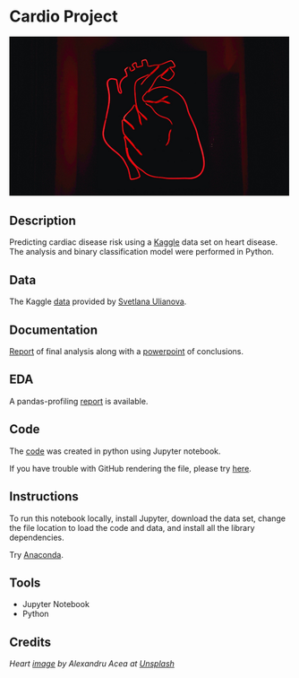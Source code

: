 # Cardio Project

<img src="images/heart.png" width ="500">

## Description 

Predicting cardiac disease risk using a [Kaggle](https://www.kaggle.com/sulianova/cardiovascular-disease-dataset) data set on heart disease. The analysis and binary classification model were performed in Python.

## Data 

The Kaggle [data](https://www.kaggle.com/sulianova/cardiovascular-disease-dataset) provided by [Svetlana Ulianova](https://www.kaggle.com/sulianova).

## Documentation

[Report](docs/FinalCardiac.pdf) of final analysis along with a [powerpoint](powerpoint/KaggleCardiacData.pdf) of conclusions.

## EDA 

A pandas-profiling [report](https://sdloyd.github.io/CardioProject/pandasprofile/cardio-pandas-profile-report.html) is available.

## Code

The [code](https://github.com/SDLoyd/CardioProject/blob/master/code/Cardio.ipynb) was created in python using Jupyter notebook.

If you have trouble with GitHub rendering the file, please try [here](https://nbviewer.jupyter.org/github/SDLoyd/CardioProject/blob/master/code/Cardio.ipynb).

## Instructions

To run this notebook locally, install Jupyter, download the data set, change the file location to load the code and data, and install all the library dependencies.

Try [Anaconda](https://www.anaconda.com/).

## Tools 

* Jupyter Notebook
* Python 

## Credits

_Heart [image](https://unsplash.com/photos/RQgKM1h2agA) by Alexandru Acea at [Unsplash](https://unsplash.com/)_

